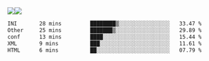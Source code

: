 <div style="display: flex; flex-direction: row;">
<img style="height: auto; width: auto;" class="img" src="https://raw.githubusercontent.com/blazepp/github-stats/master/generated/overview.svg#gh-dark-mode-only" />
<img style="height: auto; width: auto;" class="img" src="https://raw.githubusercontent.com/blazepp/github-stats/master/generated/languages.svg#gh-dark-mode-only" />
</div>

<div style="display: flex; flex-direction: row;">
<!--START_SECTION:waka-->

```txt
INI       28 mins         ████████▒░░░░░░░░░░░░░░░░   33.47 %
Other     25 mins         ███████▒░░░░░░░░░░░░░░░░░   29.89 %
conf      13 mins         ████░░░░░░░░░░░░░░░░░░░░░   15.44 %
XML       9 mins          ███░░░░░░░░░░░░░░░░░░░░░░   11.61 %
HTML      6 mins          ██░░░░░░░░░░░░░░░░░░░░░░░   07.79 %
```

<!--END_SECTION:waka-->
</div>

